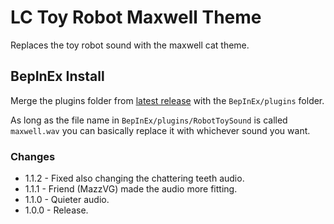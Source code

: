 # LC Toy Robot Maxwell Theme
Replaces the toy robot sound with the maxwell cat theme.

## BepInEx Install
Merge the plugins folder from [latest release](http://www.github.com/Oni-Hazza/LC-Toy-Robot-Maxwell-Theme/releases/latest) with the `BepInEx/plugins` folder.

As long as the file name in `BepInEx/plugins/RobotToySound` is called `maxwell.wav` you can basically replace it with whichever sound you want.

### Changes
* 1.1.2 - Fixed also changing the chattering teeth audio.
* 1.1.1 - Friend (MazzVG) made the audio more fitting.
* 1.1.0 - Quieter audio.
* 1.0.0 - Release.

